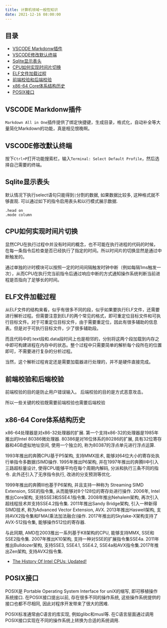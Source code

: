 ```yaml
---
title: 计算机领域一般性知识
date: 2021-12-16 08:00:00
---
```



目录 <!-- omit in toc -->
---------------------
- [VSCODE Markdonw插件](#vscode-markdonw插件)
- [VSCODE修改默认终端](#vscode修改默认终端)
- [Sqlite显示表头](#sqlite显示表头)
- [CPU如何实现时间片切换](#cpu如何实现时间片切换)
- [ELF文件加载过程](#elf文件加载过程)
- [前端校验和后端校验](#前端校验和后端校验)
- [x86-64 Core体系结构历史](#x86-64-core体系结构历史)
- [POSIX接口](#posix接口)



VSCODE Markdonw插件
--------------------

`Markdown All in One`插件提供了绑定快捷键，生成目录，格式化，自动补全等大量简化Markdown的功能，真是相见恨晚啊。


VSCODE修改默认终端
--------------------

按下`Ctrl+P`打开功能搜索栏，输入`Terminal: Select Default Profile`，然后选择自己需要的终端。


Sqlite显示表头
-----------------

默认情况下执行select语句只能得到`|`分割的数据, 如果数据比较多, 这种格式就不够直观. 可以通过如下的指令启用表头和以行模式展示数据.

```
.head on
.mode column
```


CPU如何实现时间片切换
----------------------------

显然CPU在执行过程中并没有时间的概念，也不可能在执行进程的代码的时候，在每一条指令后检查是否已经执行了指定的时间。所以时间片的切换显然是通过中断触发的。

通过单独的计时模块可以按照一定的时间间隔触发时钟中断（例如每隔1ms触发一次），从而CPU在执行完当前指令后通过响应中断的方式通知操作系统判断当前进程是否指向了足够长的时间。


ELF文件加载过程
--------------------------

从ELF文件的结构来看，似乎有很多不同的段，似乎如果要执行ELF文件，还需要进行解析过程。但需要注意到ELF的两个常见的格式，即可重定位目标文件和可执行目标文件。对于可重定位目标文件，由于需要重定位，因此有很多辅助的信息表。但是对于可执行目标文件，少了很多辅助段。

而且代码中的.text段和.data段时间上也是相邻的，分别将这两个段加载到内存之中即可构建进程在内存中的状态。整个过程中只需要简单的解析每个段所在的位置即可，不需要进行复杂的分析过程。

当然，这个解析过程肯定还是需要加载器进行处理的，并不是硬件直接完成。


前端校验和后端校验
--------------------------

前端校验的目的是防止用户错误输入。 后端校验的目的是方式恶意攻击。

所以一些关键的校验既需要前端校验也需要后端校验



x86-64 Core体系结构历史
-----------------------

x86-64处理器是对x86-32处理器的扩展. 第一个支持x86-32的处理器是1985年推出的Intel 80386微处理器. 80386是对16位体系的80286的扩展, 具有32位寄存器和4GB虚拟地址空间, 使用一个独立的, 称为80387的浮点单元进行浮点运算.

1993年推出的奔腾CPU基于P5架构, 支持MMX技术, 能够对64位大小的寄存处执行单指令多数据(SIMD操作. 1995年推出P6架构, 并在1997年推出的奔腾II中引入三路超标量设计, 使得CPU能够平均在每个周期内解码, 分派和执行三条不同的指令. 此外还引入了无序指令执行, 改进的分支预测等优化.

1999年推出的奔腾III也基于P6架构, 并且支持一种称为 Streaming SIMD Extension, SSE的指令集, 从而能够对8个128位的寄存处进行操作. 2006年, Intel推出Core架构, 支持SSE3和SSE4.1指令集. 2008年推出Nehalem架构, 再次引入超线程技术并支持SSE4.2指令集. 2011年推出Sandy Bridge架构, 引入一种新得SIMD技术, 称为Advanced Vector Extension, AVX. 2013年推出Haswell架构, 支持AVX2指令集和FMA(乘法加法融合)操作. 2017年推出的Skylake-X架构支持了AVX-512指令集, 能够操作512位的寄存器.

与此同期, AMD在2003推出一系列基于K8架构的CPU, 能够支持MMX, SSE和SSE2指令集. 2007年推出K10架构, 支持一种对SSE的扩展指令集SSE4a. 2011年推出Bulldozer架构, 支持SSE3, SSE4.1, SSE4.2, SSE4a和AVX指令集.2017年推出Zen架构, 支持AVX2指令集.

- [The History Of Intel CPUs: Updated!](https://www.tomshardware.com/picturestory/710-history-of-intel-cpus.html)

POSIX接口
--------------

POSIX是 Portable Operating System Interface for uniX的缩写, 即可移植操作系统接口. 在POSIX接口提出以前, 存在很多不同的操作系统, 这些操作系统提供的接口也都不尽相同, 因此对程序开发带来了很大的困难.

POSIX标准通常由C语言的库实现, 例如glibc和musl等. 在C语言层面通过调用POSIX接口实现在不同的操作系统上转换为合适的系统调用.
